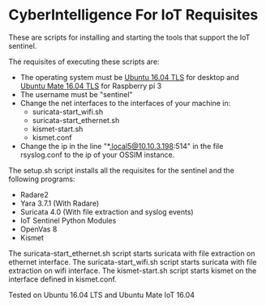 # CyberIntelligence For IoT Requisites

These are scripts for installing and starting the tools that support the IoT sentinel. 

The requisites of executing these scripts are:

- The operating system must be [Ubuntu 16.04 TLS](https://www.ubuntu.com/download/desktop) for desktop and [Ubuntu Mate 16.04 TLS](https://ubuntu-mate.org/download/) for Raspberry pi 3
- The username must be "sentinel"
- Change the net interfaces to the interfaces of your machine in:
  - suricata-start_wifi.sh
  - suricata-start_ethernet.sh
  - kismet-start.sh
  - kismet.conf
- Change the ip in the line "\*.local5@10.10.3.198:514" in the file rsyslog.conf to the ip of your OSSIM instance.

The setup.sh script installs all the requisites for the sentinel and the following programs:

- Radare2
- Yara 3.7.1 (With Radare)
- Suricata 4.0 (With file extraction and syslog events)
- IoT Sentinel Python Modules
- OpenVas 8
- Kismet

The suricata-start_ethernet.sh script starts suricata with file extraction on ethernet interface.
The suricata-start_wifi.sh script starts suricata with file extraction on wifi interface.
The kismet-start.sh script starts kismet on the interface defined in kismet.conf.

Tested on Ubuntu 16.04 LTS and Ubuntu Mate IoT 16.04
